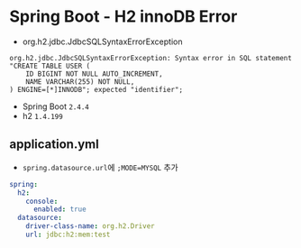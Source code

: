 # Spring Boot - H2 innoDB Error
- org.h2.jdbc.JdbcSQLSyntaxErrorException
```
org.h2.jdbc.JdbcSQLSyntaxErrorException: Syntax error in SQL statement
"CREATE TABLE USER (
    ID BIGINT NOT NULL AUTO_INCREMENT,
    NAME VARCHAR(255) NOT NULL,
) ENGINE=[*]INNODB"; expected "identifier";
```
- Spring Boot `2.4.4`
- h2 `1.4.199`

## application.yml
- `spring.datasource.url`에 `;MODE=MYSQL` 추가
```yaml
spring:
  h2:
    console:
      enabled: true
  datasource:
    driver-class-name: org.h2.Driver
    url: jdbc:h2:mem:test
```
